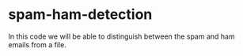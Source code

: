 # spam-ham-detection
In this code we will be able to distinguish between the spam and ham emails from a file.
